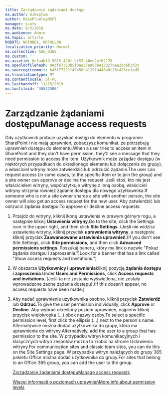 ```yaml
---
title: Zarządzanie żądaniami dostępu
ms.author: mikeplum
author: MikePlumleyMSFT
manager: scotv
ms.date: 8/3/2018
ms.audience: Admin
ms.topic: article
ROBOTS: NOINDEX, NOFOLLOW
localization_priority: Normal
ms.collection: Adm_O365
ms.custom: ''
ms.assetid: 6c1a4b19-5915-428f-bc57-40ee2af62178
ms.openlocfilehash: 90dfe7323b5f0ae37e963b413327bee2bc6b3d33
ms.sourcegitcommit: b43f77221f47b50c41197a448a9c26c423ce1ad5
ms.translationtype: MT
ms.contentlocale: pl-PL
ms.lasthandoff: 11/15/2019
ms.locfileid: "36542506"
---
```

# <a name="manage-access-requests"></a><span data-ttu-id="5d12f-102">Zarządzanie żądaniami dostępu</span><span class="sxs-lookup"><span data-stu-id="5d12f-102">Manage access requests</span></span>

<span data-ttu-id="5d12f-103">Gdy użytkownik próbuje uzyskać dostęp do elementu w programie SharePoint i nie mają uprawnień, zobaczysz komunikat, że potrzebują uprawnień dostępu do elementu.</span><span class="sxs-lookup"><span data-stu-id="5d12f-103">When a user tries to access an item in SharePoint and they don't have permission, they'll see a message that they need permission to access the item.</span></span> <span data-ttu-id="5d12f-104">Użytkownik może zażądać dostępu (w niektórych przypadkach do określonego elementu lub dołączenia do grupy), a właściciel witryny może zatwierdzić lub odrzucić żądanie.</span><span class="sxs-lookup"><span data-stu-id="5d12f-104">The user can request access (in some cases, to the specific item or to join the group) and a site owner can approve or decline the request.</span></span> <span data-ttu-id="5d12f-105">Jeśli ktoś, kto nie jest właścicielem witryny, współużytkuje witrynę z inną osobą, właściciel witryny otrzyma również żądanie dostępu dla nowego użytkownika.</span><span class="sxs-lookup"><span data-stu-id="5d12f-105">If someone who is not a site owner shares a site with another person, the site owner will also get an access request for the new user.</span></span> <span data-ttu-id="5d12f-106">Aby zatwierdzić lub odrzucić żądania dostępu:</span><span class="sxs-lookup"><span data-stu-id="5d12f-106">To approve or decline access requests:</span></span>
  
1. <span data-ttu-id="5d12f-107">Przejdź do witryny, kliknij ikonę ustawienia w prawym górnym rogu, a następnie kliknij **Ustawienia witryny**.</span><span class="sxs-lookup"><span data-stu-id="5d12f-107">Go to the site, click the Settings icon in the upper right, and then click **Site Settings**.</span></span> <span data-ttu-id="5d12f-108">(Jeśli nie widzisz ustawienia witryny, kliknij przycisk **uprawnienia witryny**, a następnie kliknij przycisk **Zaawansowane ustawienia uprawnień**.</span><span class="sxs-lookup"><span data-stu-id="5d12f-108">(If you don't see Site Settings, click **Site permissions**, and then click **Advanced permissions settings**.</span></span> <span data-ttu-id="5d12f-109">Poszukaj baneru, który ma link o nazwie "Pokaż żądania dostępu i zaproszenia.")</span><span class="sxs-lookup"><span data-stu-id="5d12f-109">Look for a banner that has a link called "Show access requests and invitations.")</span></span>
    
2. <span data-ttu-id="5d12f-110">W obszarze **Użytkownicy i uprawnienia**kliknij pozycję **żądania dostępu i zaproszenia**.</span><span class="sxs-lookup"><span data-stu-id="5d12f-110">Under **Users and Permissions**, click **Access requests and invitations**.</span></span> <span data-ttu-id="5d12f-111">(Jeśli ta nie zostanie wyświetlona, nie zostały wprowadzone żadne żądania dostępu).</span><span class="sxs-lookup"><span data-stu-id="5d12f-111">(If this doesn't appear, no access requests have been made.)</span></span>
    
3. <span data-ttu-id="5d12f-112">Aby nadać uprawnienie użytkownika osobno, kliknij przycisk **Zatwierdź** lub **Odrzuć**.</span><span class="sxs-lookup"><span data-stu-id="5d12f-112">To give the user permission individually, click **Approve** or **Decline**.</span></span> <span data-ttu-id="5d12f-113">Aby wybrać określony poziom uprawnień, najpierw kliknij przycisk wielokropka (...) obok nazwy osoby.</span><span class="sxs-lookup"><span data-stu-id="5d12f-113">To select a specific permission level, first click the ellipsis (...) next to the person's name.</span></span> <span data-ttu-id="5d12f-114">Alternatywnie można dodać użytkownika do grupy, która ma uprawnienia do witryny.</span><span class="sxs-lookup"><span data-stu-id="5d12f-114">Alternatively, add the user to a group that has permission to the site.</span></span> <span data-ttu-id="5d12f-115">W przypadku witryn komunikacyjnych i klasycznych witryn zespołów można to zrobić na stronie Ustawienia witryny.</span><span class="sxs-lookup"><span data-stu-id="5d12f-115">For communication sites and classic team sites, you can do this on the Site Settings page.</span></span> <span data-ttu-id="5d12f-116">W przypadku witryn należących do grupy 365 pakietu Office można dodać użytkownika do grupy.</span><span class="sxs-lookup"><span data-stu-id="5d12f-116">For sites that belong to an Office 365 group, you can add the user to the group.</span></span>
    
    [<span data-ttu-id="5d12f-117">Zarządzanie żądaniami dostępu</span><span class="sxs-lookup"><span data-stu-id="5d12f-117">Manage access requests </span></span>](https://go.microsoft.com/fwlink/?linkid=2008747)
    
    [<span data-ttu-id="5d12f-118">Więcej informacji o poziomach uprawnień</span><span class="sxs-lookup"><span data-stu-id="5d12f-118">More info about permission levels</span></span>](https://go.microsoft.com/fwlink/?linkid=867071)
    

